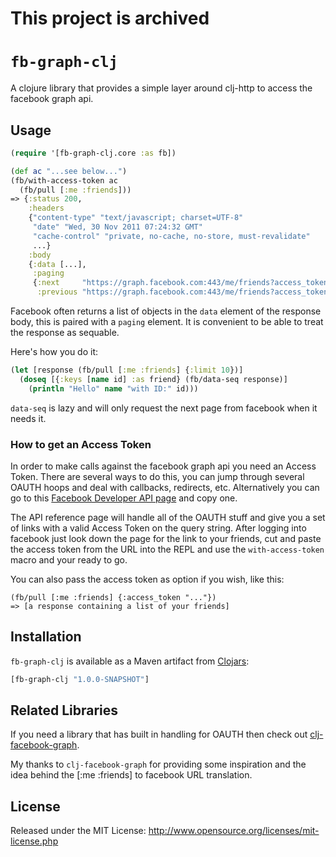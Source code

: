 # This project is archived

# `fb-graph-clj`

A clojure library that provides a simple layer around clj-http to
access the facebook graph api.

## Usage

```clojure
(require '[fb-graph-clj.core :as fb])

(def ac "...see below...")
(fb/with-access-token ac
  (fb/pull [:me :friends]))
=> {:status 200,
    :headers
    {"content-type" "text/javascript; charset=UTF-8"
     "date" "Wed, 30 Nov 2011 07:24:32 GMT"
     "cache-control" "private, no-cache, no-store, must-revalidate"
     ...}
    :body
    {:data [...],
     :paging
     {:next     "https://graph.facebook.com:443/me/friends?access_token=...",
      :previous "https://graph.facebook.com:443/me/friends?access_token=..."}}}
```

Facebook often returns a list of objects in the `data` element of the
response body, this is paired with a `paging` element.  It is
convenient to be able to treat the response as sequable.

Here's how you do it:

```clojure
(let [response (fb/pull [:me :friends] {:limit 10})]
  (doseq [{:keys [name id] :as friend} (fb/data-seq response)]
    (println "Hello" name "with ID:" id)))
```

`data-seq` is lazy and will only request the next page from facebook
when it needs it.

### How to get an Access Token

In order to make calls against the facebook graph api you need an
Access Token.  There are several ways to do this, you can jump through
several OAUTH hoops and deal with callbacks, redirects, etc.
Alternatively you can go to this [Facebook Developer API
page](http://developers.facebook.com/docs/reference/api/) and copy
one.

The API reference page will handle all of the OAUTH stuff and give you
a set of links with a valid Access Token on the query string.  After
logging into facebook just look down the page for the link to your
friends, cut and paste the access token from the URL into the REPL and
use the `with-access-token` macro and your ready to go.

You can also pass the access token as option if you wish, like this:

```
(fb/pull [:me :friends] {:access_token "..."})
=> [a response containing a list of your friends]
```

## Installation

`fb-graph-clj` is available as a Maven artifact from
[Clojars](http://clojars.org/fb-graph-clj):

```clojure
[fb-graph-clj "1.0.0-SNAPSHOT"]
```

## Related Libraries

If you need a library that has built in handling for OAUTH then check
out
[clj-facebook-graph](https://github.com/maxweber/clj-facebook-graph).

My thanks to `clj-facebook-graph` for providing some inspiration and
the idea behind the [:me :friends] to facebook URL translation.

## License

Released under the MIT License:
<http://www.opensource.org/licenses/mit-license.php>
